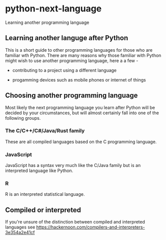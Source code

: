 # python-next-language
Learning another programming language

## Learning another languge after Python

This is a short guide to other programming languages for those who are familiar wth Python. There are many reasons why those 
familiar with Python might wish to use another programming language, here a a few -

 * contributing to a project using a different language
 
 * progamming devices such as mobile phones or internet of things

## Choosing another programming language

Most likely the next programming language you learn after Python will be decided by your circumstances, but will almost certainly fall into one of the following groups.

### The C/C++/C#/Java/Rust family

These are all compiled languages based on the C programming language.

### JavaScript

JavaScript has a syntax very much like the C/Java family but is an interpreted language like Python.

### R

R is an interpreted statistical language.

## Compiled or interpreted

If you're unsure of the distinction between compiled and interpreted languages see https://hackernoon.com/compilers-and-interpreters-3e354a2e41cf